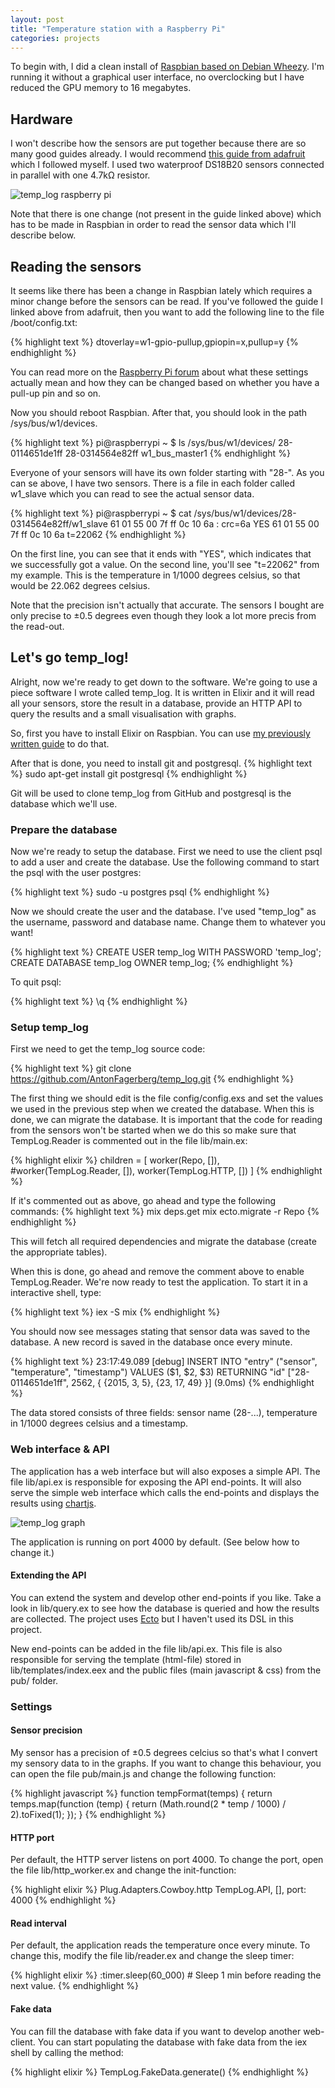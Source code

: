 ```yaml
---
layout: post
title: "Temperature station with a Raspberry Pi"
categories: projects
---
```


To begin with, I did a clean install of [Raspbian based on Debian Wheezy](http://raspbian.org/). I'm running it without a graphical user interface, no overclocking but I have reduced the GPU memory to 16 megabytes.

## Hardware
I won't describe how the sensors are put together because there are so many good guides already. I would recommend [this guide from adafruit](https://learn.adafruit.com/downloads/pdf/adafruits-raspberry-pi-lesson-11-ds18b20-temperature-sensing.pdf) which I followed myself. I used two waterproof DS18B20 sensors connected in parallel with one 4.7kΩ resistor.

![temp_log raspberry pi](/images/projects/raspberry_pi.jpg)

Note that there is one change (not present in the guide linked above) which has to be made in Raspbian in order to read the sensor data which I'll describe below.

## Reading the sensors
It seems like there has been a change in Raspbian lately which requires a minor change before the sensors can be read. If you've followed the guide I linked above from adafruit, then you want to add the following line to the file /boot/config.txt:

{% highlight text %}
dtoverlay=w1-gpio-pullup,gpiopin=x,pullup=y
{% endhighlight %}

You can read more on the [Raspberry Pi forum](http://www.raspberrypi.org/forums/viewtopic.php?f=28&t=97314) about what these settings actually mean and how they can be changed based on whether you have a pull-up pin and so on.

Now you should reboot Raspbian. After that, you should look in the path /sys/bus/w1/devices.

{% highlight text %}
pi@raspberrypi ~ $ ls /sys/bus/w1/devices/
28-0114651de1ff  28-0314564e82ff  w1_bus_master1
{% endhighlight %}

Everyone of your sensors will have its own folder starting with "28-". As you can se above, I have two sensors. There is a file in each folder called w1_slave which you can read to see the actual sensor data.

{% highlight text %}
pi@raspberrypi ~ $ cat /sys/bus/w1/devices/28-0314564e82ff/w1_slave
61 01 55 00 7f ff 0c 10 6a : crc=6a YES
61 01 55 00 7f ff 0c 10 6a t=22062
{% endhighlight %}

On the first line, you can see that it ends with "YES", which indicates that we successfully got a value. On the second line, you'll see "t=22062" from my example. This is the temperature in 1/1000 degrees celsius, so that would be 22.062 degrees celsius.

Note that the precision isn't actually that accurate. The sensors I bought are only precise to ±0.5 degrees even though they look a lot more precis from the read-out.

## Let's go temp_log!
Alright, now we're ready to get down to the software. We're going to use a piece software I wrote called temp_log. It is written in Elixir and it will read all your sensors, store the result in a database, provide an HTTP API to query the results and a small visualisation with graphs.

So, first you have to install Elixir on Raspbian. You can use [my previously written guide](http://www.antonfagerberg.com/texts/elixir-on-raspberry-pi/) to do that.

After that is done, you need to install git and postgresql.
{% highlight text %}
sudo apt-get install git postgresql
{% endhighlight %}

Git will be used to clone temp_log from GitHub and postgresql is the database which we'll use.

### Prepare the database
Now we're ready to setup the database. First we need to use the client psql to add a user and create the database. Use the following command to start the psql with the user postgres:

{% highlight text %}
sudo -u postgres psql
{% endhighlight %}

Now we should create the user and the database. I've used "temp_log" as the username, password and database name. Change them to whatever you want!

{% highlight text %}
CREATE USER temp_log WITH PASSWORD 'temp_log';
CREATE DATABASE temp_log OWNER temp_log;
{% endhighlight %}

To quit psql:

{% highlight text %}
\q
{% endhighlight %}

### Setup temp_log
First we need to get the temp_log source code:

{% highlight text %}
git clone https://github.com/AntonFagerberg/temp_log.git
{% endhighlight %}

The first thing we should edit is the file config/config.exs and set the values we used in the previous step when we created the database. When this is done, we can migrate the database. It is important that the code for reading from the sensors won't be started when we do this so make sure that TempLog.Reader is commented out in the file lib/main.ex:

{% highlight elixir %}
children = [
  worker(Repo, []),
  #worker(TempLog.Reader, []),
  worker(TempLog.HTTP, [])
]
{% endhighlight %}

If it's commented out as above, go ahead and type the following commands:
{% highlight text %}
mix deps.get
mix ecto.migrate -r Repo
{% endhighlight %}

This will fetch all required dependencies and migrate the database (create the appropriate tables).

When this is done, go ahead and remove the comment above to enable TempLog.Reader. We're now ready to test the application. To start it in a interactive shell, type:

{% highlight text %}
iex -S mix
{% endhighlight %}

You should now see messages stating that sensor data was saved to the database. A new record is saved in the database once every minute.

{% highlight text %}
23:17:49.089 [debug] INSERT INTO "entry" ("sensor", "temperature", "timestamp") VALUES ($1, $2, $3) RETURNING "id" ["28-0114651de1ff", 2562, { {2015, 3, 5}, {23, 17, 49} }] (9.0ms)
{% endhighlight %}

The data stored consists of three fields: sensor name (28-...), temperature in 1/1000 degrees celsius and a timestamp.

### Web interface & API

The application has a web interface but will also exposes a simple API. The file lib/api.ex is responsible for exposing the API end-points. It will also serve the simple web interface which calls the end-points and displays the results using [chartjs](http://www.chartjs.org/).

![temp_log graph](/images/projects/temp_log.png)

The application is running on port 4000 by default. (See below how to change it.)

#### Extending the API
You can extend the system and develop other end-points if you like. Take a look in lib/query.ex to see how the database is queried and how the results are collected. The project uses [Ecto](https://github.com/elixir-lang/ecto) but I haven't used its DSL in this project.

New end-points can be added in the file lib/api.ex. This file is also responsible for serving the template (html-file) stored in lib/templates/index.eex and the public files (main javascript & css) from the pub/ folder.

### Settings

#### Sensor precision

My sensor has a precision of ±0.5 degrees celcius so that's what I convert my sensory data to in the graphs. If you want to change this behaviour, you can open the file pub/main.js and change the following function:

{% highlight javascript %}
function tempFormat(temps) {
  return temps.map(function (temp) {
    return (Math.round(2 * temp / 1000) / 2).toFixed(1);
  });
}
{% endhighlight %}

#### HTTP port
Per default, the HTTP server listens on port 4000. To change the port, open the file lib/http_worker.ex and change the init-function:

{% highlight elixir %}
Plug.Adapters.Cowboy.http TempLog.API, [], port: 4000
{% endhighlight %}

#### Read interval
Per default, the application reads the temperature once every minute. To change this, modify the file lib/reader.ex and change the sleep timer:

{% highlight elixir %}
:timer.sleep(60_000) # Sleep 1 min before reading the next value.
{% endhighlight %}

#### Fake data
You can fill the database with fake data if you want to develop another web-client. You can start populating the database with fake data from the iex shell by calling the method:

{% highlight elixir %}
TempLog.FakeData.generate()
{% endhighlight %}
